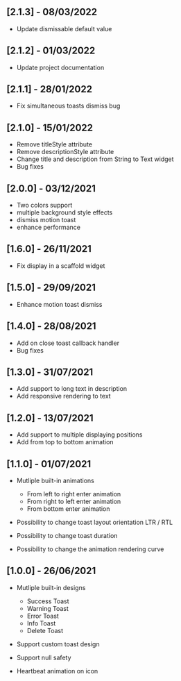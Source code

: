 ## [2.1.3] - 08/03/2022

* Update dismissable default value

## [2.1.2] - 01/03/2022

* Update project documentation

## [2.1.1] - 28/01/2022

* Fix simultaneous toasts dismiss bug

## [2.1.0] - 15/01/2022

* Remove titleStyle attribute
* Remove descriptionStyle attribute
* Change title and description from String to Text widget
* Bug fixes

## [2.0.0] - 03/12/2021

* Two colors support
* multiple background style effects
* dismiss motion toast
* enhance performance

## [1.6.0] - 26/11/2021

* Fix display in a scaffold widget

## [1.5.0] - 29/09/2021

* Enhance motion toast dismiss

## [1.4.0] - 28/08/2021

* Add on close toast callback handler
* Bug fixes

## [1.3.0] - 31/07/2021

* Add support to long text in description
* Add responsive rendering to text

## [1.2.0] - 13/07/2021

* Add support to multiple displaying positions
* Add from top to bottom animation

## [1.1.0] - 01/07/2021

* Mutliple built-in animations
  * From left to right enter animation
  * From right to left enter animation
  * From bottom enter animation

* Possibility to change toast layout orientation LTR / RTL
* Possibility to change toast duration
* Possibility to change the animation rendering curve

## [1.0.0] - 26/06/2021

* Mutliple built-in designs
  * Success Toast
  * Warning Toast
  * Error Toast
  * Info Toast
  * Delete Toast

* Support custom toast design
* Support null safety
* Heartbeat animation on icon
